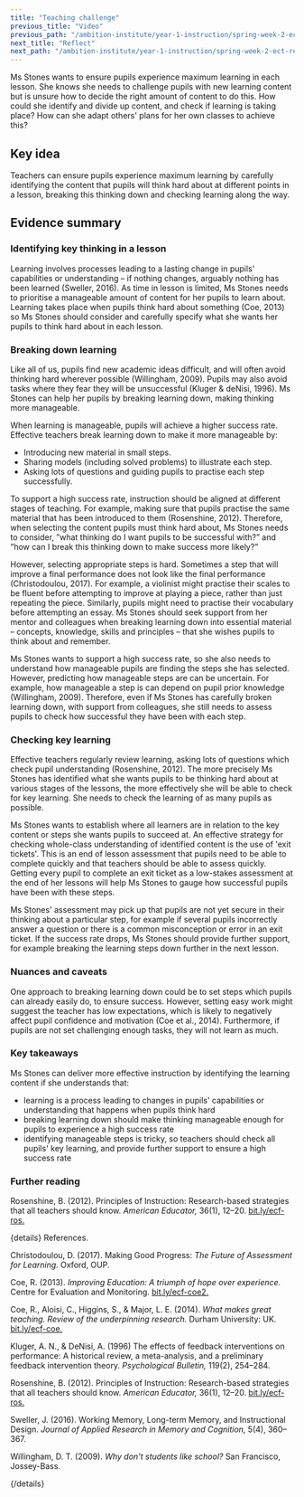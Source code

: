 ```yaml
---
title: "Teaching challenge"
previous_title: "Video"
previous_path: "/ambition-institute/year-1-instruction/spring-week-2-ect-video"
next_title: "Reflect"
next_path: "/ambition-institute/year-1-instruction/spring-week-2-ect-reflect"
---
```


Ms Stones wants to ensure pupils experience maximum learning in each lesson. She knows she needs to challenge pupils with new learning content but is unsure how to decide the right amount of content to do this. How could she identify and divide up content, and check if learning is taking place? How can she adapt others' plans for her own classes to achieve this?

## Key idea

Teachers can ensure pupils experience maximum learning by carefully identifying the content that pupils will think hard about at different points in a lesson, breaking this thinking down and checking learning along the way.

## Evidence summary

### Identifying key thinking in a lesson

Learning involves processes leading to a lasting change in pupils' capabilities or understanding – if nothing changes, arguably nothing has been learned (Sweller, 2016). As time in lesson is limited, Ms Stones needs to prioritise a manageable amount of content for her pupils to learn about. Learning takes place when pupils think hard about something (Coe, 2013) so Ms Stones should consider and carefully specify what she wants her pupils to think hard about in each lesson.

### Breaking down learning

Like all of us, pupils find new academic ideas difficult, and will often avoid thinking hard wherever possible (Willingham, 2009). Pupils may also avoid tasks where they fear they will be unsuccessful (Kluger & deNisi, 1996). Ms Stones can help her pupils by breaking learning down, making thinking more manageable.

When learning is manageable, pupils will achieve a higher success rate. Effective teachers break learning down to make it more manageable by:

- Introducing new material in small steps.
- Sharing models (including solved problems) to illustrate each step.
- Asking lots of questions and guiding pupils to practise each step successfully.

To support a high success rate, instruction should be aligned at different stages of teaching. For example, making sure that pupils practise the same material that has been introduced to them (Rosenshine, 2012). Therefore, when selecting the content pupils must think hard about, Ms Stones needs to consider, ”what thinking do I want pupils to be successful with?” and ”how can I break this thinking down to make success more likely?”

However, selecting appropriate steps is hard. Sometimes a step that will improve a final performance does not look like the final performance (Christodoulou, 2017). For example, a violinist might practise their scales to be fluent before attempting to improve at playing a piece, rather than just repeating the piece. Similarly, pupils might need to practise their vocabulary before attempting an essay. Ms Stones should seek support from her mentor and colleagues when breaking learning down into essential material – concepts, knowledge, skills and principles – that she wishes pupils to think about and remember.

Ms Stones wants to support a high success rate, so she also needs to understand how manageable pupils are finding the steps she has selected. However, predicting how manageable steps are can be uncertain. For example, how manageable a step is can depend on pupil prior knowledge (Willingham, 2009). Therefore, even if Ms Stones has carefully broken learning down, with support from colleagues, she still needs to assess pupils to check how successful they have been with each step.

### Checking key learning

Effective teachers regularly review learning, asking lots of questions which check pupil understanding (Rosenshine, 2012). The more precisely Ms Stones has identified what she wants pupils to be thinking hard about at various stages of the lessons, the more effectively she will be able to check for key learning. She needs to check the learning of as many pupils as possible.

Ms Stones wants to establish where all learners are in relation to the key content or steps she wants pupils to succeed at. An effective strategy for checking whole-class understanding of identified content is the use of 'exit tickets'. This is an end of lesson assessment that pupils need to be able to complete quickly and that teachers should be able to assess quickly. Getting every pupil to complete an exit ticket as a low-stakes assessment at the end of her lessons will help Ms Stones to gauge how successful pupils have been with these steps.

Ms Stones' assessment may pick up that pupils are not yet secure in their thinking about a particular step, for example if several pupils incorrectly answer a question or there is a common misconception or error in an exit ticket. If the success rate drops, Ms Stones should provide further support, for example breaking the learning steps down further in the next lesson.

### Nuances and caveats

One approach to breaking learning down could be to set steps which pupils can already easily do, to ensure success. However, setting easy work might suggest the teacher has low expectations, which is likely to negatively affect pupil confidence and motivation (Coe et al., 2014). Furthermore, if pupils are not set challenging enough tasks, they will not learn as much.

### Key takeaways

Ms Stones can deliver more effective instruction by identifying the learning content
if she understands that:

- learning is a process leading to changes in pupils' capabilities or understanding that happens when pupils think hard
- breaking learning down should make thinking manageable enough for pupils to experience a high success rate
- identifying manageable steps is tricky, so teachers should check all pupils' key learning, and provide further support to ensure a high success rate

### Further reading

Rosenshine, B. (2012). Principles of Instruction: Research-based strategies that all teachers should know. _American Educator,_ 36(1), 12–20. [bit.ly/ecf-ros.](http://bit.ly/ecf-ros.)

{details}
References.

Christodoulou, D. (2017). Making Good Progress: _The Future of Assessment for Learning._ Oxford, OUP.

Coe, R. (2013). _Improving Education: A triumph of hope over experience._ Centre for Evaluation and Monitoring. <a href="http://bit.ly/ecf-coe2." target="_blank" rel="noopener">bit.ly/ecf-coe2.</a>

Coe, R., Aloisi, C., Higgins, S., &amp; Major, L. E. (2014). _What makes great teaching. Review of the underpinning research._ Durham University: UK. <a href="http://bit.ly/ecf-coe." target="_blank" rel="noopener">bit.ly/ecf-coe.</a>

Kluger, A. N., &amp; DeNisi, A. (1996) The effects of feedback interventions on performance: A historical review, a meta-analysis, and a preliminary feedback intervention theory. _Psychological Bulletin,_ 119(2), 254–284.

Rosenshine, B. (2012). Principles of Instruction: Research-based strategies that all teachers should know. _American Educator,_ 36(1), 12–20. <a href="http://bit.ly/ecf-ros." target="_blank" rel="noopener">bit.ly/ecf-ros.</a>

Sweller, J. (2016). Working Memory, Long-term Memory, and Instructional Design. _Journal of Applied Research in Memory and Cognition,_ 5(4), 360–367.

Willingham, D. T. (2009). _Why don't students like school?_ San Francisco, Jossey-Bass.

{/details}
